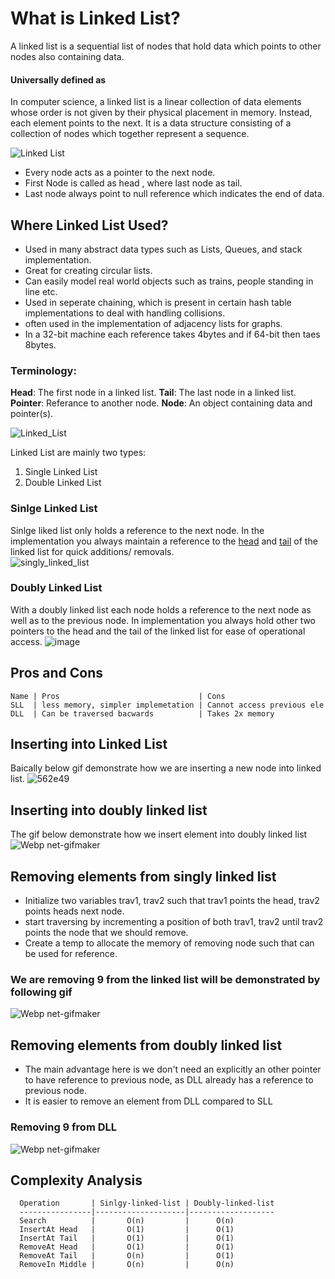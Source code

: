 # What is Linked List?
A linked list is a sequential list of nodes that hold data which points to other nodes also containing data.

#### Universally defined as 
In computer science, a linked list is a linear collection of data elements whose order is not given by their physical placement in memory. 
Instead, each element points to the next. It is a data structure consisting of a collection of nodes which together represent a sequence. 

![Linked List](https://user-images.githubusercontent.com/64308188/115104333-57535080-9f75-11eb-9cfc-e74d74954edd.png)

- Every node acts as a pointer to the next node.
- First Node is called as head , where last node as tail.
- Last node always point to null reference which indicates the end of data.

## Where Linked List Used?
- Used in many abstract data types such as Lists, Queues, and stack implementation.
- Great for creating circular lists.
- Can easily model real world objects such as trains, people standing in line etc.
- Used in seperate chaining, which is present in certain hash table implementations to deal with handling collisions.
- often used in the implementation of adjacency lists for graphs.
- In a 32-bit machine each reference takes 4bytes and if 64-bit then taes 8bytes.

### Terminology:
**Head**: The first node in a linked list.
**Tail**: The last node in a linked list.
**Pointer**: Referance to another node.
**Node**: An object containing data and pointer(s).

![Linked_List](https://user-images.githubusercontent.com/64308188/115104616-4e637e80-9f77-11eb-83ac-28b951ac25d3.png)

Linked List are mainly two types: 
1. Single Linked List
2. Double Linked List

### Sinlge Linked List
Sinlge liked list only holds a reference to the next node. In the implementation you always maintain a reference to the <ins>head</ins> and <ins>tail</ins> 
of the linked list for quick additions/ removals. \
![singly_linked_list](https://user-images.githubusercontent.com/64308188/115104833-acdd2c80-9f78-11eb-9de6-08b30a52e97f.png)

### Doubly Linked List
With a doubly linked list each node holds a reference to the next node as well as to the previous node. In implementation you always hold other two pointers to 
the head and the tail of the linked list for ease of operational access.
![image](https://user-images.githubusercontent.com/64308188/115105468-c4b6af80-9f7c-11eb-836c-07910107ddae.png)

## Pros and Cons
    Name | Pros                               | Cons
    SLL  | less memory, simpler implemetation | Cannot access previous ele
    DLL  | Can be traversed bacwards          | Takes 2x memory
    
 
## Inserting into Linked List 
Baically below gif demonstrate how we are inserting a new node into linked list.
![562e49](https://user-images.githubusercontent.com/64308188/115116811-488e8d00-9fb9-11eb-901f-de13235b1e6c.gif)

## Inserting into doubly linked list
The gif below demonstrate how we insert element into doubly linked list
![Webp net-gifmaker](https://user-images.githubusercontent.com/64308188/115117473-5560b000-9fbc-11eb-8259-99d6284bef42.gif)

## Removing elements from singly linked list
- Initialize two variables trav1, trav2 such that trav1 points the head, trav2 points heads next node.
- start traversing by incrementing a position of both trav1, trav2 until trav2 points the node that we should remove.
- Create a temp to allocate the memory of removing node such that can be used for reference.

### We are removing 9 from the linked list will be demonstrated by following gif
![Webp net-gifmaker](https://user-images.githubusercontent.com/64308188/115117904-76c29b80-9fbe-11eb-97bc-822819496f83.gif)

## Removing elements from doubly linked list
- The main advantage here is we don't need an explicitly an other pointer to have reference to previous node, as DLL already has a reference to previous node.
- It is easier to remove an element from DLL compared to SLL

### Removing 9 from DLL
![Webp net-gifmaker](https://user-images.githubusercontent.com/64308188/115119020-f56e0780-9fc3-11eb-9e7a-da3cf55e4547.gif)

## Complexity Analysis
      
      Operation       | Sinlgy-linked-list | Doubly-linked-list
      ----------------|--------------------|-------------------
      Search          |       O(n)         |      O(n)
      InsertAt Head   |       O(1)         |      O(1)
      InsertAt Tail   |       O(1)         |      O(1)
      RemoveAt Head   |       O(1)         |      O(1)
      RemoveAt Tail   |       O(n)         |      O(1)
      RemoveIn Middle |       O(n)         |      O(n)
